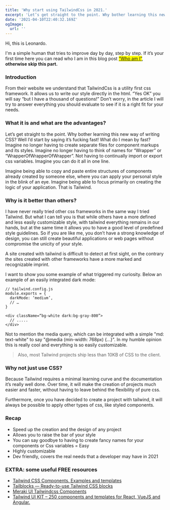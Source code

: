 ```yaml
---
title: 'Why start using TailwindCss in 2021.'
excerpt: 'Let’s get straight to the point. Why bother learning this new way of writing CSS? Well I’d start by saying it’s fucking fast!.'
date: '2021-04-10T22:40:32.169Z'
ogImage:
  url: ''
---
```


Hi, this is Leonardo.

I'm a simple human that tries to improve day by day, step by step. If it’s your first time here you can read who I am in this blog post <mark>[“Who am I”](https://www.leonardotononi.com/posts/my-presentation)</mark>, <strong>otherwise skip this part.</strong>

### Introduction

From their website we understand that TailwindCss is a utility first css framework. It allows us to write our style directly in the html. “Yes OK” you will say “but I have a thousand of questions!” Don’t worry, in the article I will try to answer everything you should evaluate to see if it is a right fit for your needs.

### What it is and what are the advantages?

Let’s get straight to the point. Why bother learning this new way of writing CSS? Well I’d start by saying it’s fucking fast! What do I mean by fast? Imagine no longer having to create separate files for component markups and its styles. Imagine no longer having to think of names for “Wrapper” or “WrapperOfWrapperOfWrapper”. Not having to continually import or export css variables. Imagine you can do it all in one line.

Imagine being able to copy and paste entire structures of components already created by someone else, where you can apply your personal style in the blink of an eye. Imagine being able to focus primarily on creating the logic of your application.
That is Tailwind.

### Why is it better than others?

I have never really tried other css frameworks in the same way I tried Tailwind. But what I can tell you is that while others have a more defined and less easily customizable style, with tailwind everything remains in our hands, but at the same time it allows you to have a good level of predefined style guidelines.
So if you are like me, you don’t have a strong knowledge of design, you can still create beautiful applications or web pages without compromise the unicity of your style.

A site created with tailwind is difficult to detect at first sight, on the contrary the sites created with other frameworks have a more marked and recognizable imprint.

I want to show you some example of what triggered my curiosity.
Below an example of an easily integrated dark mode:

```
// tailwind.config.js
module.exports = {
  darkMode: ‘medium’,
  // …
}
```

```
<div className=“bg-white dark:bg-gray-800”>
  // .....
</div>
```

Not to mention the media query, which can be integrated with a simple "md: text-white" to say "@media (min-width: 768px) {…}".
In my humble opinion this is really cool and everything is so easily customizable.

> Also, most Tailwind projects ship less than 10KB of CSS to the client.

### Why not just use CSS?

Because Tailwind requires a minimal learning curve and the documentation it’s really well done. Over time, it will make the creation of projects much easier and faster, without having to leave behind the flexibility of pure css.

Furthermore, once you have decided to create a project with tailwind, it will always be possible to apply other types of css, like styled components.

### Recap

- Speed up the creation and the design of any project
- Allows you to raise the bar of your style
- You can say goodbye to having to create fancy names for your components or Css variables = Easy
- Highly customizable
- Dev friendly, covers the real needs that a developer may have in 2021

### EXTRA: some useful FREE resources

- [Tailwind CSS Components. Examples and templates](https://tailwindcomponents.com/)
- [Tailblocks — Ready-to-use Tailwind CSS blocks](https://tailblocks.cc/)
- [Meraki UI Tailwindcss Components](https://merakiui.com/)
- [Tailwind UI KIT – 250 components and templates for React, VueJS and Angular.](https://www.tailwind-kit.com/)
